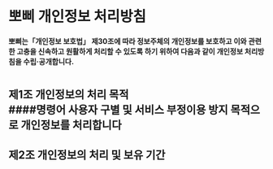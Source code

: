 # 뽀삐 개인정보 처리방침
#### 뽀삐는「개인정보 보호법」 제30조에 따라 정보주체의 개인정보를 보호하고 이와 관련한 고충을 신속하고 원활하게 처리할 수 있도록 하기 위하여 다음과 같이 개인정보 처리방침을 수립·공개합니다.

#

## 제1조 개인정보의 처리 목적</br>####명령어 사용자 구별 및 서비스 부정이용 방지 목적으로 개인정보를 처리합니다


## 제2조 개인정보의 처리 및 보유 기간
